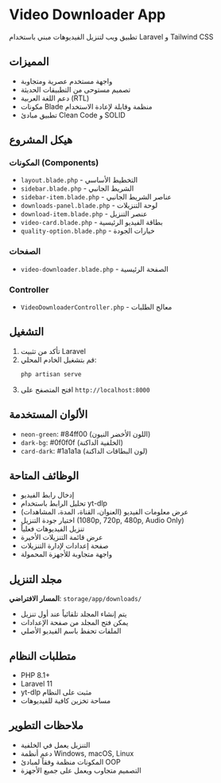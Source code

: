 # Video Downloader App

تطبيق ويب لتنزيل الفيديوهات مبني باستخدام Laravel و Tailwind CSS

## المميزات

- واجهة مستخدم عصرية ومتجاوبة
- تصميم مستوحى من التطبيقات الحديثة
- دعم اللغة العربية (RTL)
- مكونات Blade منظمة وقابلة لإعادة الاستخدام
- تطبيق مبادئ Clean Code و SOLID

## هيكل المشروع

### المكونات (Components)
- `layout.blade.php` - التخطيط الأساسي
- `sidebar.blade.php` - الشريط الجانبي
- `sidebar-item.blade.php` - عناصر الشريط الجانبي
- `downloads-panel.blade.php` - لوحة التنزيلات
- `download-item.blade.php` - عنصر التنزيل
- `video-card.blade.php` - بطاقة الفيديو الرئيسية
- `quality-option.blade.php` - خيارات الجودة

### الصفحات
- `video-downloader.blade.php` - الصفحة الرئيسية

### Controller
- `VideoDownloaderController.php` - معالج الطلبات

## التشغيل

1. تأكد من تثبيت Laravel
2. قم بتشغيل الخادم المحلي:
   ```bash
   php artisan serve
   ```
3. افتح المتصفح على `http://localhost:8000`

## الألوان المستخدمة

- `neon-green`: #84ff00 (اللون الأخضر النيون)
- `dark-bg`: #0f0f0f (الخلفية الداكنة)
- `card-dark`: #1a1a1a (لون البطاقات الداكنة)

## الوظائف المتاحة

- إدخال رابط الفيديو
- تحليل الرابط باستخدام yt-dlp
- عرض معلومات الفيديو (العنوان، القناة، المدة، المشاهدات)
- اختيار جودة التنزيل (1080p, 720p, 480p, Audio Only)
- تنزيل الفيديوهات فعلياً
- عرض قائمة التنزيلات الأخيرة
- صفحة إعدادات لإدارة التنزيلات
- واجهة متجاوبة للأجهزة المحمولة

## مجلد التنزيل

**المسار الافتراضي**: `storage/app/downloads/`

- يتم إنشاء المجلد تلقائياً عند أول تنزيل
- يمكن فتح المجلد من صفحة الإعدادات
- الملفات تحفظ باسم الفيديو الأصلي

## متطلبات النظام

- PHP 8.1+
- Laravel 11
- yt-dlp مثبت على النظام
- مساحة تخزين كافية للفيديوهات

## ملاحظات التطوير

- التنزيل يعمل في الخلفية
- دعم أنظمة Windows, macOS, Linux
- المكونات منظمة وفقاً لمبادئ OOP
- التصميم متجاوب ويعمل على جميع الأجهزة